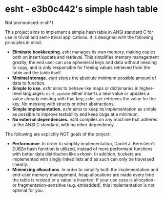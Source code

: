 # esht - e3b0c442's simple hash table
Not pronounced: e-sh*t

This project aims to implement a simple hash table in ANSI standard C for use in trivial and semi-trivial applications. It is designed with the following principles in mind:

* **Eliminate bookkeeping.** _esht_ manages its own memory, making copies both on insert/update and retrieval. This simplifies memory management greatly; the end user can use ephemeral keys and data without needing to copy, and is only responsible for freeing values retrieved from the table and the table itself.
* **Minimal storage.** _esht_ stores the absolute minimum possible amount of data to function. 
* **Simple to use.** _esht_ aims to behave like maps or dictionaries in higher-level languages: `esht_update` either inserts a new value or updates a value already existing with that key; `esht_get` retrieves the value for the key. No messing with structs or other abstractions.
* **Simple implementation.** _esht_ aims to keep its implementation as simple as possible to improve testability and keep bugs at a minimum.
* **No external dependencies.** _esht_ compiles on any machine that adheres to the ANSI C standard, with no other dependency.

The following are explicitly NOT goals of the project:
* **Performance**. In order to simplify implementation, Daniel J. Bernstein's _DJB2a_ hash function is utilized, instead of more performant functions with better data distribution like _xxhash_. In addition, buckets are implemented with singly linked lists and as such can only be traversed linearly.
* **Minimizing allocations**. In order to simplify both the implementation and end-user memory management, heap allocations are made every time the table is resized or a value is inserted. If your use case is allocation- or fragmentation-sensitive (e.g. embedded), this implementation is not optimal for you.